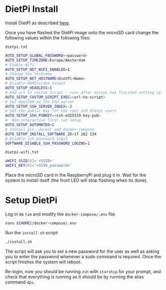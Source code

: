 # DietPi Install

Install DietPI as described [here](https://dietpi.com/docs/install/).

Once you have flashed the DietPi image onto the microSD card change the following values within the following files:

`dietpi.txt`
```bash
AUTO_SETUP_GLOBAL_PASSWORD=<password>
AUTO_SETUP_TIMEZONE=Europe/Amsterdam
# Enable Wifi
AUTO_SETUP_NET_WIFI_ENABLED=1
# Change the hostname
AUTO_SETUP_NET_HOSTNAME=DietPi<Name>
# Disable HDMI/video output
AUTO_SETUP_HEADLESS=1
# Add url to custom script - runs after dietpi has finished setting up
AUTO_SETUP_CUSTOM_SCRIPT_EXEC=<url-to-script>
# Set OpenSSH as the SSH server
AUTO_SETUP_SSH_SERVER_INDEX=-2
# Set the public key for the root and dietpi users
AUTO_SETUP_SSH_PUBKEY=<ssh-ed25519-key-pub>
#  Non-interactive first run setup
AUTO_SETUP_AUTOMATED=1
# Install git, docker and docker-compose
AUTO_SETUP_INSTALL_SOFTWARE_ID=17 162 134
# Disable ssh password login
SOFTWARE_DISABLE_SSH_PASSWORD_LOGINS=1
```

`dietpi-wifi.txt`
```bash
aWIFI_SSID[0]='<SSID>'
aWIFI_KEY[0]='<SSID_password>'
```

Place the microSD card in the RaspberryPi and plug it in. Wait for the system to install itself (the front LED will stop flashing when its done).

# Setup DietPi

Log in as `tim` and modify the `docker-compose/.env` file.

```bash
nano ${HOME}/docker-compose/.env
```

Run the `install.sh` script:
```bash
./install.sh
```

The script will ask you to set a new password for the user as well as asking you to enter the password whenever a sudo command is required.
Once the script finishes the system will reboot.

Re-login, now you should be running `zsh` with `starship` for your prompt, and check that everything is running as it should be by running the alias command `dps`.
